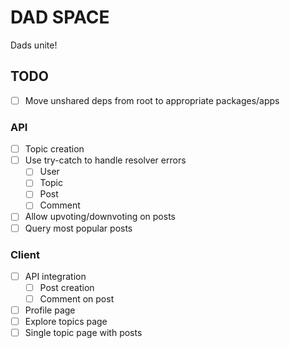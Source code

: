 # DAD SPACE

Dads unite!

## TODO

- [ ] Move unshared deps from root to appropriate packages/apps

### API

- [ ] Topic creation
- [ ] Use try-catch to handle resolver errors
  - [ ] User
  - [ ] Topic
  - [ ] Post
  - [ ] Comment
- [ ] Allow upvoting/downvoting on posts
- [ ] Query most popular posts

### Client

- [ ] API integration
  - [ ] Post creation
  - [ ] Comment on post
- [ ] Profile page
- [ ] Explore topics page
- [ ] Single topic page with posts
